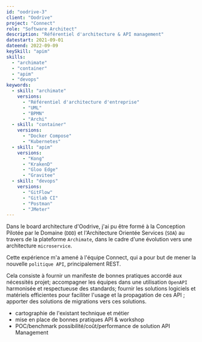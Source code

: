 ```yaml
---
id: "oodrive-3"
client: "Oodrive"
project: "Connect"
role: "Software Architect" 
description: "Référentiel d'architecture & API management"
datestart: 2021-09-01
dateend: 2022-09-09
keySkill: "apim"
skills:
  - "archimate"
  - "container"
  - "apim"
  - "devops"
keywords:
  - skill: "archimate"
    versions:
      - "Référentiel d'architecture d'entreprise"
      - "UML"
      - "BPMN"
      - "Archi"
  - skill: "container"
    versions:
      - "Docker Compose"
      - "Kubernetes"
  - skill: "apim"
    versions:
      - "Kong"
      - "KrakenD"
      - "Gloo Edge"
      - "Gravitee"
  - skill: "devops"
    versions:
      - "GitFlow"
      - "Gitlab CI"
      - "Postman"
      - "JMeter"
---
```


Dans le board architecture d'Oodrive, j'ai pu être formé à la Conception Pilotée par le Domaine (`DDD`) et l'Architecture Orientée Services (`SOA`) au travers de la plateforme `Archimate`, dans le cadre d'une évolution vers une architecture `microservice`.

Cette expérience m'a amené à l'équipe Connect, qui a pour but de mener la nouvelle `politique API`, principalement REST. 

Cela consiste à fournir un manifeste de bonnes pratiques accordé aux nécessités projet; accompagner les équipes dans une utilisation `OpenAPI` harmonisée et respectueuse des standards; fournir les solutions logiciels et matériels efficientes pour faciliter l'usage et la propagation de ces API ; apporter des solutions de migrations vers ces solutions.

- cartographie de l'existant technique et métier
- mise en place de bonnes pratiques API & workshop
- POC/benchmark possibilité/coût/performance de solution API Management
